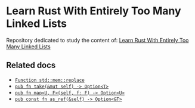 # Learn Rust With Entirely Too Many Linked Lists

Repository dedicated to study the content of: [Learn Rust With Entirely Too Many Linked Lists](https://rust-unofficial.github.io/too-many-lists/)

## Related docs

- [`Function std::mem::replace`](https://doc.rust-lang.org/std/mem/fn.replace.html)
- [`pub fn take(&mut self) -> Option<T>`](https://doc.rust-lang.org/std/option/enum.Option.html#method.take)
- [`pub fn map<U, F>(self, f: F) -> Option<U>`](https://doc.rust-lang.org/std/option/enum.Option.html#method.map)
- [`pub const fn as_ref(&self) -> Option<&T>`](https://doc.rust-lang.org/std/option/enum.Option.html#method.as_ref)